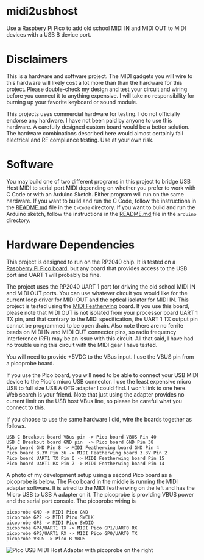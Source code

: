# midi2usbhost
Use a Raspbery Pi Pico to add old school MIDI IN and MIDI OUT to MIDI devices with a USB B device port.

# Disclaimers
This is a hardware and software project. The MIDI gadgets you will wire to
this hardware will likely cost a lot more than than the hardware for this project.
Please double-check my design and test your circuit and wiring
before you connect it to anything expensive. I will take no responsibility
for burning up your favorite keyboard or sound module.

This projects uses commercial hardware for testing. I do not officially
endorse any hardware. I have not been paid by anyone to use this hardware.
A carefully designed custom board would be a better solution. The hardware
combinations described here would almost certainly fail electrical and RF
compliance testing. Use at your own risk.

# Software
You may build one of two different programs in this project to bridge USB
Host MIDI to serial port MIDI depending on whether you prefer to work with
C Code or with an Arduino Sketch. Either program will run on the same
hardware. If you want to build and run the C Code, follow the instructions
in the [README.md](C-Code/README.md) file in the `C-Code` directory. If you want to build and
run the Arduino sketch, follow the instructions in the [README.md](arduino/midi2usbhost/README.md) file in
the `arduino` directory.

# Hardware Dependencies
This project is designed to run on the RP2040 chip. It is tested on a 
[Raspberry Pi Pico board](https://www.raspberrypi.com/documentation/microcontrollers/raspberry-pi-pico.html),
but any board that provides access to the USB port and UART 1 will probably be fine.

The project uses the RP2040 UART 1 port for driving the old school
MIDI IN and MIDI OUT ports. You can use whatever circuit you would
like for the current loop driver for MIDI OUT and the optical isolator
for MIDI IN. This project is tested using the
[MIDI Featherwing](https://learn.adafruit.com/adafruit-midi-featherwing) board.
If you use this board, please note that MIDI OUT is not isolated from your
processor board UART 1 TX pin, and that contrary to the MIDI specification,
the UART 1 TX output pin cannot be programmed to be open drain. Also note
there are no ferrite beads on MIDI IN and MIDI OUT connector pins, so radio
frequency interference (RFI) may be an issue with this circuit. All that said,
I have had no trouble using this circuit with the MIDI gear I have tested.

You will need to provide +5VDC to the VBus input. I use the VBUS pin from
a picoprobe board.

If you use the Pico board, you will need to be able to connect your USB MIDI
device to the Pico's micro USB connector. I use the least expensive micro USB
to full size USB A OTG adapter I could find. I won't link to one here. Web search
is your friend. Note that just using the adapter provides no current limit on
the USB host VBus line, so please be careful what you connect to this.

If you choose to use the same hardware I did, wire the boards together as follows.

```
USB C Breakout board VBus pin -> Pico board VBUS Pin 40
USB C Breakout board GND pin  -> Pico board GND Pin 38
Pico board GND Pin 8 -> MIDI Featherwing board GND Pin 4
Pico board 3.3V Pin 36 -> MIDI Featherwing board 3.3V Pin 2
Pico board UART1 TX Pin 6 -> MIDI Featherwing board Pin 15
Pico board UART1 RX Pin 7 -> MIDI Featherwing board Pin 14
```

A photo of my development setup using a second Pico board as a picoprobe is below. The Pico board
in the middle is running the MIDI adapter software. It is wired to the MIDI featherwing on
the left and has the Micro USB to USB A adapter on it. The picoprobe is providing VBUS power
and the serial port console. The picoprobe wiring is

```
picoprobe GND -> MIDI Pico GND
picoprobe GP2 -> MIDI Pico SWCLK
picoprobe GP3 -> MIDI Pico SWDIO
picoprobe GP4/UART1 TX -> MIDI Pico GP1/UART0 RX
picoprobe GP5/UART1 RX -> MIDI Pico GP0/UART0 TX
picoprobe VBUS -> Pico B VBUS
```
![*Pico USB MIDI Host Adapter with picoprobe on the right*](./docs/midiusb2host_dev.jpg)

